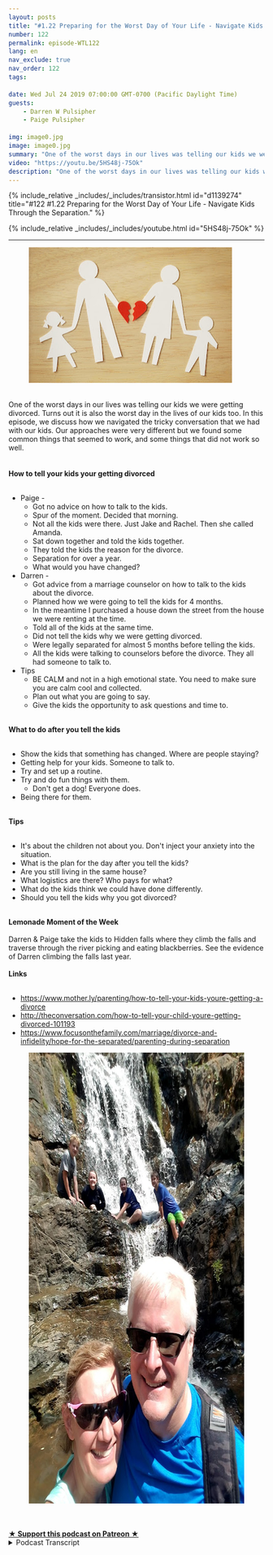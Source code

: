 ```yaml
---
layout: posts
title: "#1.22 Preparing for the Worst Day of Your Life - Navigate Kids Through the Separation."
number: 122
permalink: episode-WTL122
lang: en
nav_exclude: true
nav_order: 122
tags:

date: Wed Jul 24 2019 07:00:00 GMT-0700 (Pacific Daylight Time)
guests:
    - Darren W Pulsipher
    - Paige Pulsipher

img: image0.jpg
image: image0.jpg
summary: "One of the worst days in our lives was telling our kids we were getting divorced. Turns out it is also the worst day in the lives of our kids too. In this episode, we discuss how we navigated the tricky conversation that we had with our kids. Our approaches were very different but we found some common things that seemed to work, and some things that did not work so well."
video: "https://youtu.be/5HS48j-75Ok"
description: "One of the worst days in our lives was telling our kids we were getting divorced. Turns out it is also the worst day in the lives of our kids too. In this episode, we discuss how we navigated the tricky conversation that we had with our kids. Our approaches were very different but we found some common things that seemed to work, and some things that did not work so well."
---
```


<div>
{% include_relative _includes/_includes/transistor.html id="d1139274" title="#122 #1.22 Preparing for the Worst Day of Your Life - Navigate Kids Through the Separation." %}

{% include_relative _includes/_includes/youtube.html id="5HS48j-75Ok" %}
</div>

---

<html><head></head><body><div><figure data-trix-attachment="{&quot;contentType&quot;:&quot;image&quot;,&quot;height&quot;:267,&quot;url&quot;:&quot;https://1.bp.blogspot.com/-Lju_8g12nTs/XTfiznP6q3I/AAAAAAAFBhw/Q848k1A-UsMsOy-Zs18yVvgzvfqhs6cEQCLcBGAs/s400/shutterstock_1016707831.jpg&quot;,&quot;width&quot;:400}" data-trix-content-type="image" class="attachment attachment--preview"><img src="./image0.jpg" width="400" height="267"><figcaption class="attachment__caption"></figcaption></figure></div><div><br></div><div>One of the worst days in our lives was telling our kids we were getting divorced. Turns out it is also the worst day in the lives of our kids too. In this episode, we discuss how we navigated the tricky conversation that we had with our kids. Our approaches were very different but we found some common things that seemed to work, and some things that did not work so well.</div><div><br></div><div><strong><br>How to tell your kids your getting divorced<br></strong><br></div><ul><li>Paige -&nbsp;<ul><li>Got no advice on how to talk to the kids.</li><li>Spur of the moment. Decided that morning.</li><li>Not all the kids were there. Just Jake and Rachel. Then she called Amanda.</li><li>Sat down together and told the kids together.</li><li>They told the kids the reason for the divorce.&nbsp;</li><li>Separation for over a year.</li><li>What would you have changed?</li></ul></li><li>Darren -<ul><li>Got advice from a marriage counselor on how to talk to the kids about the divorce.</li><li>Planned how we were going to tell the kids for 4 months.</li><li>In the meantime I purchased a house down the street from the house we were renting at the time.</li><li>Told all of the kids at the same time.</li><li>Did not tell the kids why we were getting divorced.</li><li>Were legally separated for almost 5 months before telling the kids.</li><li>All the kids were talking to counselors before the divorce. They all had someone to talk to.</li></ul></li><li>Tips<ul><li>BE CALM and not in a high emotional state. You need to make sure you are calm cool and collected.</li><li>Plan out what you are going to say.</li><li>Give the kids the opportunity to ask questions and time to.</li></ul></li></ul><div><strong><br>What to do after you tell the kids<br></strong><br></div><ul><li>Show the kids that something has changed. Where are people staying?</li><li>Getting help for your kids. Someone to talk to.</li><li>Try and set up a routine.</li><li>Try and do fun things with them.<ul><li>Don't get a dog! Everyone does.&nbsp;</li></ul></li><li>Being there for them.</li></ul><div><strong><br>Tips<br></strong><br></div><ul><li>It's about the children not about you. Don't inject your anxiety into the situation.</li><li>What is the plan for the day after you tell the kids?</li><li>Are you still living in the same house?</li><li>What logistics are there? Who pays for what?&nbsp;</li><li>What do the kids think we could have done differently.</li><li>Should you tell the kids why you got divorced?</li></ul><div><strong><br>Lemonade Moment of the Week<br></strong><br></div><div>Darren &amp; Paige take the kids to Hidden falls where they climb the falls and traverse through the river picking and eating blackberries. See the evidence of Darren climbing the falls last year.</div><div><strong><br>Links<br></strong><br></div><ul><li><a href="https://www.mother.ly/parenting/how-to-tell-your-kids-youre-getting-a-divorce">https://www.mother.ly/parenting/how-to-tell-your-kids-youre-getting-a-divorce</a></li><li><a href="http://theconversation.com/how-to-tell-your-child-youre-getting-divorced-101193">http://theconversation.com/how-to-tell-your-child-youre-getting-divorced-101193</a></li><li><a href="https://www.focusonthefamily.com/marriage/divorce-and-infidelity/hope-for-the-separated/parenting-during-separation">https://www.focusonthefamily.com/marriage/divorce-and-infidelity/hope-for-the-separated/parenting-during-separation</a></li></ul><div><figure data-trix-attachment="{&quot;contentType&quot;:&quot;image&quot;,&quot;height&quot;:888,&quot;url&quot;:&quot;https://lh3.googleusercontent.com/cQ8VzG9C6sU8tZOkBhpYpqmkM5GtyamLW0xLFymwfOv1gQCbDw6weHMvUM6vNdUlgpk8AIbdCw9DZCI2BMF17FUpK0NoO6a0J8KQoqgyf9Y3QggJIV1QE7icaSb-RNcSlaHYXZj32vI0VlDfyXi3qUuqBmGVbDRMaxtnx1Wpl7l3-EXdC3gQL0xIV4WZ8sWgDMv44BpSe0Ov9Mq5uhhhQ81rB5OhBpjp0MGo19Syj7Ch5H0lB3NyhPDPAGlUD5IaS1GTyI63RTtn2mFCphKpqUQkGw6MyefAnIATDa__D7fE25sMCkruAkU3w1cFxZy1SdfPaxHXqyP_8RUO_4MAMJYddKiZOjwXt-INTvxrsGIUY6sfGNfGJ1ckwdEW1-7r5ERjCm9CNHdzMHgowQrAGf7WETkbjpdC717c5S9w0PYXW5WKdcbGuH62189CNgnZZU4YJ7pE_w-38b7B73CN3SZm7LH4SdW6yekojqcOrpw7xS3MjEfa3uWZAzmALY0Ha9DSEAybFNnkz1C7vkvUbZIQCy_bxMY8LVCzxnLe3aBC2xvOJeVXUtJOIh27Cf50UfdbRK9Utuf8LiqII1p2RblPkvaP8gS9kczBuap4Sb6fcvmY5xCfWUka1FvPY87IU9KD9xTAen_zEN6tjXQaiU89uKKiyQp7=w666-h889-no&quot;,&quot;width&quot;:666}" data-trix-content-type="image" class="attachment attachment--preview"><img src="./image1" width="666" height="888"><figcaption class="attachment__caption"></figcaption></figure></div><div><br><br></div>
<strong>
  <a href="https://www.patreon.com/wheresthelemonade" target="_donate" rel="payment" title="★ Support this podcast on Patreon ★">★ Support this podcast on Patreon ★</a>
</strong></body></html>

<details>
<summary> Podcast Transcript </summary>

<p></p>

</details>
